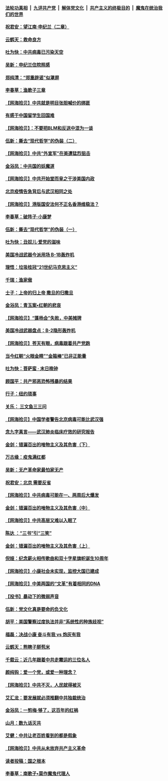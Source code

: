####  [法轮功真相](../../../../basic/blob/master/README.md?t=06281031) &nbsp;|&nbsp; [九评共产党](../../../../9ping.md/blob/master/README.md?t=06281031) &nbsp;|&nbsp; [解体党文化](../../../../jtdwh.md/blob/master/README.md?t=06281031)  &nbsp;|&nbsp; [共产主义的终极目的](../../../../gczydzjmd.md/blob/master/README.md?t=06281031) &nbsp;|&nbsp; [魔鬼在统治我们的世界](../../../../mgztzwmdsj.md/blob/master/README.md?t=06281031) 

#### [祝君安：望江南·申纪兰（二章）](../pages/nsc993/n12216556.md?t=06281031) 

#### [云鹤天：救命良方](../pages/nsc993/n12216543.md?t=06281031) 

#### [吐为快：中共病毒已污染天空](../pages/nsc993/n12215786.md?t=06281031) 

#### [吴新：申纪兰住院照感](../pages/nsc993/n12215730.md?t=06281031) 

#### [郑纯清：“郑重辟谣”似罩屏](../pages/nsc993/n12215700.md?t=06281031) 

#### [李春草：渔歌子三章](../pages/nsc993/n12215653.md?t=06281031) 

#### [【网海拾贝】中共就是明目张胆喊价的绑匪](../pages/nsc993/n12215381.md?t=06281031) 

#### [有感于中国留学生回国难](../pages/nsc993/n12212960.md?t=06281031) 

#### [【网海拾贝】：不要把BLM和反送中混为一谈](../pages/nsc993/n12213076.md?t=06281031) 

#### [伍新：撕去“现代哲学”的伪装（二）](../pages/nsc993/n12211310.md?t=06281031) 

#### [【网海拾贝】中共“外宣军”在美遭猛烈狙击](../pages/nsc993/n12211190.md?t=06281031) 

#### [金浴凤：中共国的妖魔道](../pages/nsc993/n12208163.md?t=06281031) 

#### [【网海拾贝】中共开始堂而皇之干涉美国内政](../pages/nsc993/n12205646.md?t=06281031) 

#### [北京疫情告急背后与武汉相同之处](../pages/nsc993/n12201610.md?t=06281031) 

#### [【网海拾贝】港版国安法何不正名香港维稳法？](../pages/nsc993/n12203675.md?t=06281031) 

#### [李春草：破阵子·小康梦](../pages/nsc993/n12202996.md?t=06281031) 

#### [伍新：撕去“现代哲学”的伪装（一）](../pages/nsc993/n12202666.md?t=06281031) 

#### [吐为快：丑奴儿·爱党的滋味](../pages/nsc993/n12202630.md?t=06281031) 

#### [美国冷战武器今派用场 B-1B轰炸机](../pages/nsc993/n12202368.md?t=06281031) 

#### [理悟：垃圾桂冠“21世纪马克思主义”](../pages/nsc993/n12201220.md?t=06281031) 

#### [千瑞：渔家傲](../pages/nsc993/n12201174.md?t=06281031) 

#### [士子：上帝的归上帝 撒旦的归撒旦](../pages/nsc993/n12199902.md?t=06281031) 

#### [金浴凤：青玉案•红朝的悲哀](../pages/nsc993/n12199650.md?t=06281031) 

#### [【网海拾贝】“蓬杨会”失败，中美摊牌](../pages/nsc993/n12199598.md?t=06281031) 

#### [美国冷战武器盘点：B-2隐形轰炸机](../pages/nsc993/n12199226.md?t=06281031) 

#### [【网海拾贝】苍天有眼，病毒跟着共产党跑](../pages/nsc993/n12197648.md?t=06281031) 

#### [当今红朝“火眼金睛”“金箍棒”已非正能量](../pages/nsc993/n12196834.md?t=06281031) 

#### [吐为快：菩萨蛮 · 末日晚钟](../pages/nsc993/n12196689.md?t=06281031) 

#### [顾国平：共产邪恶恐怖残暴的结果](../pages/nsc993/n12195238.md?t=06281031) 

#### [行子：纽约琐事](../pages/nsc993/n12194752.md?t=06281031) 

#### [关乐： 三文鱼三三问](../pages/nsc993/n12194626.md?t=06281031) 

#### [【网海拾贝】中国学者警告北京病毒可能比武汉强](../pages/nsc993/n12193964.md?t=06281031) 

#### [念九字真言——武汉肺炎临床疗效的研究报告](../pages/nsc993/n12190804.md?t=06281031) 

#### [金剑：错漏百出的唯物主义及其危害（下）](../pages/nsc993/n12191909.md?t=06281031) 

#### [万古缘：疫鬼满红都](../pages/nsc993/n12191847.md?t=06281031) 

#### [吴新：无产革命家最怕家无产](../pages/nsc993/n12191806.md?t=06281031) 

#### [祝君安：北京 需要反省](../pages/nsc993/n12191766.md?t=06281031) 

#### [【网海拾贝】中共病毒可能在一、两周后大爆发](../pages/nsc993/n12190517.md?t=06281031) 

#### [金剑：错漏百出的唯物主义及其危害（中）](../pages/nsc993/n12188778.md?t=06281031) 

#### [【网海拾贝】中共高层又难以入眠了](../pages/nsc993/n12188425.md?t=06281031) 

#### [陈达 ：“三书”引“三笑”](../pages/nsc993/n12187929.md?t=06281031) 

#### [金剑：错漏百出的唯物主义及其危害（上）](../pages/nsc993/n12186502.md?t=06281031) 

#### [倪娅：纪念薪火相传歌曲和双十字星旗帜诞生10周年](../pages/nsc993/n12186439.md?t=06281031) 

#### [【网海拾贝】小康社会未实现，监控大国已建成](../pages/nsc993/n12185468.md?t=06281031) 

#### [【网海拾贝】中美两国的“文革”有着相同的DNA](../pages/nsc993/n12184487.md?t=06281031) 

#### [【投书】暴动下的微弱声音](../pages/nsc993/n12183493.md?t=06281031) 

#### [伍新：党文化真是要命的负文化](../pages/nsc993/n12182742.md?t=06281031) 

#### [胡平：美国警察过度执法并非“系统性的种族歧视”](../pages/nsc993/n12182713.md?t=06281031) 

#### [福磊：决战小康 奋斗有我 vs 炮灰有我](../pages/nsc993/n12182693.md?t=06281031) 

#### [云鹤天：熊瞎子掰苞米](../pages/nsc993/n12182680.md?t=06281031) 

#### [千载云：近几年跟着中共走霉运的三位名人](../pages/nsc993/n12182649.md?t=06281031) 

#### [颜纯钩：爱一个党，或爱一种理念？](../pages/nsc993/n12182640.md?t=06281031) 

#### [【网海拾贝】中共不灭，人民就得被灭](../pages/nsc993/n12180698.md?t=06281031) 

#### [艾汇龙：要发展就必须推翻中共独裁统治](../pages/nsc993/n12180647.md?t=06281031) 

#### [金浴凤：一剪梅·够了，这百年的红祸](../pages/nsc993/n12180002.md?t=06281031) 

#### [山月：数九话灭共](../pages/nsc993/n12179940.md?t=06281031) 

#### [艾健：中共让老百姓看到的都是假象](../pages/nsc993/n12179778.md?t=06281031) 

#### [【网海拾贝】中共从未放弃共产主义革命](../pages/nsc993/n12176687.md?t=06281031) 

#### [读者投稿：国之根本](../pages/nsc993/n12176662.md?t=06281031) 

#### [李春草：南歌子•莫作魔鬼代理人](../pages/nsc993/n12176610.md?t=06281031) 

